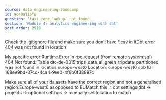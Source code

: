 ```yaml
---
course: data-engineering-zoomcamp
id: 9c40a115f8
question: ‘taxi_zone_lookup’ not found
section: 'Module 4: analytics engineering with dbt'
sort_order: 2910
---
```


Check the .gitignore file and make sure you don’t have *.csv in itDbt error 404 was not found in location

My specific error:Runtime Error in rpc request (from remote system.sql) 404 Not found: Table dtc-de-0315:trips_data_all.green_tripdata_partitioned was not found in location europe-west6 Location: europe-west6 Job ID: 168ee9bd-07cd-4ca4-9ee0-4f6b0f33897c

Make sure all of your datasets have the correct region and not a generalised region:Europe-west6 as opposed to EUMatch this in dbt settings:dbt -> projects -> optional settings -> manually set location to match

